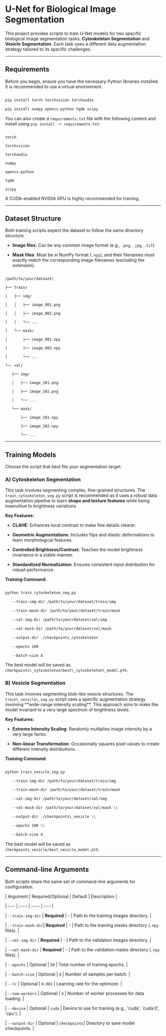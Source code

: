 # U-Net for Biological Image Segmentation



This project provides scripts to train U-Net models for two specific biological image segmentation tasks: **Cytoskeleton Segmentation** and **Vesicle Segmentation**. Each task uses a different data augmentation strategy tailored to its specific challenges.



---



## Requirements



Before you begin, ensure you have the necessary Python libraries installed. It is recommended to use a virtual environment.



```bash

pip install torch torchvision torchaudio

pip install numpy opencv-python tqdm scipy

```

You can also create a `requirements.txt` file with the following content and install using `pip install -r requirements.txt`:

```

torch

torchvision

torchaudio

numpy

opencv-python

tqdm

scipy

```

A CUDA-enabled NVIDIA GPU is highly recommended for training.



---



## Dataset Structure



Both training scripts expect the dataset to follow the same directory structure.



- **Image files**: Can be any common image format (e.g., `.png`, `.jpg`, `.tif`).

- **Mask files**: Must be in NumPy format (`.npy`), and their filenames must exactly match the corresponding image filenames (excluding the extension).



```

/path/to/your/dataset/

├── train/

│   ├── img/

│   │   ├── image_001.png

│   │   ├── image_002.png

│   │   └── ...

│   └── mask/

│       ├── image_001.npy

│       ├── image_002.npy

│       └── ...

└── val/

   ├── img/

   │   ├── image_101.png

   │   ├── image_102.png

   │   └── ...

   └── mask/

       ├── image_101.npy

       ├── image_102.npy

       └── ...

```



---



## Training Models



Choose the script that best fits your segmentation target.



### A) Cytoskeleton Segmentation



This task involves segmenting complex, fine-grained structures. The `train_cytoskeleton_seg.py` script is recommended as it uses a robust data augmentation pipeline to learn **shape and texture features** while being insensitive to brightness variations.



**Key Features:**

- **CLAHE**: Enhances local contrast to make fine details clearer.

- **Geometric Augmentations**: Includes flips and elastic deformations to learn morphological features.

- **Controlled Brightness/Contrast**: Teaches the model brightness invariance in a stable manner.

- **Standardized Normalization**: Ensures consistent input distribution for robust performance.



**Training Command:**

```bash

python train_cytoskeleton_seg.py 

   --train-img-dir /path/to/your/dataset/train/img 

   --train-mask-dir /path/to/your/dataset/train/mask 

   --val-img-dir /path/to/your/dataset/val/img 

   --val-mask-dir /path/to/your/dataset/val/mask 

   --output-dir ./checkpoints_cytoskeleton 

   --epochs 100 

   --batch-size 4

```

The best model will be saved as `checkpoints\_cytoskeleton/best\_cytoskeleton\_model.pth`.



### B) Vesicle Segmentation



This task involves segmenting blob-like vesicle structures. The `train\_vesicle\_seg.py` script uses a specific augmentation strategy involving \*\*wide-range intensity scaling\*\*. This approach aims to make the model invariant to a very large spectrum of brightness levels.



**Key Features:**

- **Extreme Intensity Scaling**: Randomly multiplies image intensity by a very large factor.

- **Non-linear Transformation**: Occasionally squares pixel values to create different intensity distributions.



**Training Command:**

```bash

python train_vesicle_seg.py 

   --train-img-dir /path/to/your/dataset/train/img 

   --train-mask-dir /path/to/your/dataset/train/mask 

   --val-img-dir /path/to/your/dataset/val/img 

   --val-mask-dir /path/to/your/dataset/val/mask \\

   --output-dir ./checkpoints\_vesicle \\

   --epochs 100 \\

   --batch-size 4

```

The best model will be saved as `checkpoints_vesicle/best_vesicle_model.pth`.



---



## Command-line Arguments



Both scripts share the same set of command-line arguments for configuration.



| Argument | Required/Optional | Default | Description |

| :--- | :---: | :---: | :--- |

| `--train-img-dir` | **Required** | - | Path to the training images directory. |

| `--train-mask-dir`| **Required** | - | Path to the training masks directory (`.npy` files). |

| `--val-img-dir` | **Required** | - | Path to the validation images directory. |

| `--val-mask-dir` | **Required** | - | Path to the validation masks directory (`.npy` files). |

| `--epochs` | Optional | `50` | Total number of training epochs. |

| `--batch-size` | Optional | `4` | Number of samples per batch. |

| `--lr` | Optional | `0.001` | Learning rate for the optimizer. |

| `--num-workers` | Optional | `4` | Number of worker processes for data loading. |

| `--device` | Optional | `cuda` | Device to use for training (e.g., 'cuda', 'cuda:0', 'cpu'). |

| `--output-dir` | Optional | `checkpoints`| Directory to save model checkpoints. |



